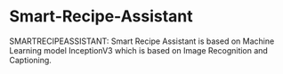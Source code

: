 # Smart-Recipe-Assistant
 SMARTRECIPEASSISTANT:  Smart Recipe Assistant is based on Machine Learning model InceptionV3 which is  based on Image Recognition and Captioning.

